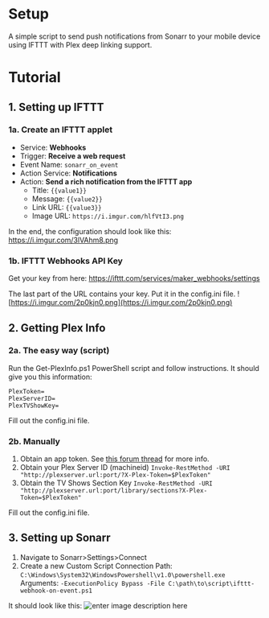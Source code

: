 
# Setup
A simple script to send push notifications from Sonarr to your mobile device using IFTTT with Plex deep linking support.

# Tutorial

## 1. Setting up IFTTT
### 1a. Create an IFTTT applet
- Service: **Webhooks**
- Trigger: **Receive a web request**
- Event Name: `sonarr_on_event`
- Action Service: **Notifications**
- Action: **Send a rich notification from the IFTTT app**
  -   Title: `{{value1}}`
  - Message: `{{value2}}`
  - Link URL: `{{value3}}`
  - Image URL: `https://i.imgur.com/hlfVtI3.png`

In the end, the configuration should look like this: https://i.imgur.com/3lVAhm8.png

### 1b.  IFTTT Webhooks API Key
Get your key from here:
https://ifttt.com/services/maker_webhooks/settings

The last part of the URL contains your key. Put it in the config.ini file.
![https://i.imgur.com/2p0kjn0.png](https://i.imgur.com/2p0kjn0.png)

## 2. Getting Plex Info


### 2a. The easy way (script)

Run the Get-PlexInfo.ps1 PowerShell script and follow instructions. It should give you this information:
```
PlexToken=
PlexServerID=
PlexTVShowKey=
```
Fill out the config.ini file.

### 2b. Manually
1. Obtain an app token. See [this forum thread](https://forums.plex.tv/discussion/129922/how-to-request-a-x-plex-token-token-for-your-app/p1) for more info.
2. Obtain your Plex Server ID (machineid)
`Invoke-RestMethod -URI "http://plexserver.url:port/?X-Plex-Token=$PlexToken"`
3. Obtain the TV Shows Section Key
`Invoke-RestMethod -URI "http://plexserver.url:port/library/sections?X-Plex-Token=$PlexToken"`

Fill out the config.ini file.

## 3. Setting up Sonarr
1. Navigate to Sonarr>Settings>Connect
2. Create a new Custom Script Connection
Path: `C:\Windows\System32\WindowsPowershell\v1.0\powershell.exe`
Arguments: `-ExecutionPolicy Bypass -File C:\path\to\script\ifttt-webhook-on-event.ps1`

It should look like this:
![enter image description here](https://i.imgur.com/3iyZuFm.png)


<!--stackedit_data:
eyJoaXN0b3J5IjpbLTYwMTkxMjYyMyw1MjY2NDIyMjYsMTAyOT
k5OTIzMSwtMTY4NjA4MTc1NSwtODA4NTI3MzQwLDIyMTg2NDU2
MywtMTc0NzA4MDk0MSwtMzY1Mzc4NDc0LC0xODU5ODc4Nzc5LC
0xMTM2OTU4MDgxXX0=
-->